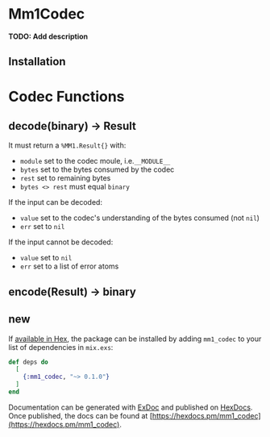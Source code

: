 # Mm1Codec

**TODO: Add description**

## Installation

# Codec Functions

## decode(binary) -> Result
It must return a `%MM1.Result{}` with:
- `module` set to the codec moule, i.e.`__MODULE__`
- `bytes` set to the bytes consumed by the codec
- `rest` set to remaining bytes
- `bytes <> rest` must equal `binary`

If the input can be decoded:
- `value` set to the codec's understanding of the bytes consumed (not `nil`)
- `err` set to `nil`

If the input cannot be decoded:
- `value` set to `nil`
- `err` set to a list of error atoms
     
## encode(Result) -> binary

## new

If [available in Hex](https://hex.pm/docs/publish), the package can be installed
by adding `mm1_codec` to your list of dependencies in `mix.exs`:

```elixir
def deps do
  [
    {:mm1_codec, "~> 0.1.0"}
  ]
end
```

Documentation can be generated with [ExDoc](https://github.com/elixir-lang/ex_doc)
and published on [HexDocs](https://hexdocs.pm). Once published, the docs can
be found at [https://hexdocs.pm/mm1_codec](https://hexdocs.pm/mm1_codec).

